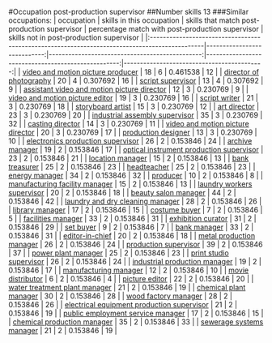 #Occupation post-production supervisor
##Number skills 13
###Similar occupations:
| occupation                                                                                    |   skills in this occupation |   skills that match post-production supervisor |   percentage match with post-production supervisor |   skills not in post-production supervisor |
|:----------------------------------------------------------------------------------------------|----------------------------:|-----------------------------------------------:|---------------------------------------------------:|-------------------------------------------:|
| [video and motion picture producer](video_and_motion_picture_producer.md)                     |                          18 |                                              6 |                                           0.461538 |                                         12 |
| [director of photography](director_of_photography.md)                                         |                          20 |                                              4 |                                           0.307692 |                                         16 |
| [script supervisor](script_supervisor.md)                                                     |                          13 |                                              4 |                                           0.307692 |                                          9 |
| [assistant video and motion picture director](assistant_video_and_motion_picture_director.md) |                          12 |                                              3 |                                           0.230769 |                                          9 |
| [video and motion picture editor](video_and_motion_picture_editor.md)                         |                          19 |                                              3 |                                           0.230769 |                                         16 |
| [script writer](script_writer.md)                                                             |                          21 |                                              3 |                                           0.230769 |                                         18 |
| [storyboard artist](storyboard_artist.md)                                                     |                          15 |                                              3 |                                           0.230769 |                                         12 |
| [art director](art_director.md)                                                               |                          23 |                                              3 |                                           0.230769 |                                         20 |
| [industrial assembly supervisor](industrial_assembly_supervisor.md)                           |                          35 |                                              3 |                                           0.230769 |                                         32 |
| [casting director](casting_director.md)                                                       |                          14 |                                              3 |                                           0.230769 |                                         11 |
| [video and motion picture director](video_and_motion_picture_director.md)                     |                          20 |                                              3 |                                           0.230769 |                                         17 |
| [production designer](production_designer.md)                                                 |                          13 |                                              3 |                                           0.230769 |                                         10 |
| [electronics production supervisor](electronics_production_supervisor.md)                     |                          26 |                                              2 |                                           0.153846 |                                         24 |
| [archive manager](archive_manager.md)                                                         |                          19 |                                              2 |                                           0.153846 |                                         17 |
| [optical instrument production supervisor](optical_instrument_production_supervisor.md)       |                          23 |                                              2 |                                           0.153846 |                                         21 |
| [location manager](location_manager.md)                                                       |                          15 |                                              2 |                                           0.153846 |                                         13 |
| [bank treasurer](bank_treasurer.md)                                                           |                          25 |                                              2 |                                           0.153846 |                                         23 |
| [headteacher](headteacher.md)                                                                 |                          25 |                                              2 |                                           0.153846 |                                         23 |
| [energy manager](energy_manager.md)                                                           |                          34 |                                              2 |                                           0.153846 |                                         32 |
| [producer](producer.md)                                                                       |                          10 |                                              2 |                                           0.153846 |                                          8 |
| [manufacturing facility manager](manufacturing_facility_manager.md)                           |                          15 |                                              2 |                                           0.153846 |                                         13 |
| [laundry workers supervisor](laundry_workers_supervisor.md)                                   |                          20 |                                              2 |                                           0.153846 |                                         18 |
| [beauty salon manager](beauty_salon_manager.md)                                               |                          44 |                                              2 |                                           0.153846 |                                         42 |
| [laundry and dry cleaning manager](laundry_and_dry_cleaning_manager.md)                       |                          28 |                                              2 |                                           0.153846 |                                         26 |
| [library manager](library_manager.md)                                                         |                          17 |                                              2 |                                           0.153846 |                                         15 |
| [costume buyer](costume_buyer.md)                                                             |                           7 |                                              2 |                                           0.153846 |                                          5 |
| [facilities manager](facilities_manager.md)                                                   |                          33 |                                              2 |                                           0.153846 |                                         31 |
| [exhibition curator](exhibition_curator.md)                                                   |                          31 |                                              2 |                                           0.153846 |                                         29 |
| [set buyer](set_buyer.md)                                                                     |                           9 |                                              2 |                                           0.153846 |                                          7 |
| [bank manager](bank_manager.md)                                                               |                          33 |                                              2 |                                           0.153846 |                                         31 |
| [editor-in-chief](editor-in-chief.md)                                                         |                          20 |                                              2 |                                           0.153846 |                                         18 |
| [metal production manager](metal_production_manager.md)                                       |                          26 |                                              2 |                                           0.153846 |                                         24 |
| [production supervisor](production_supervisor.md)                                             |                          39 |                                              2 |                                           0.153846 |                                         37 |
| [power plant manager](power_plant_manager.md)                                                 |                          25 |                                              2 |                                           0.153846 |                                         23 |
| [print studio supervisor](print_studio_supervisor.md)                                         |                          26 |                                              2 |                                           0.153846 |                                         24 |
| [industrial production manager](industrial_production_manager.md)                             |                          19 |                                              2 |                                           0.153846 |                                         17 |
| [manufacturing manager](manufacturing_manager.md)                                             |                          12 |                                              2 |                                           0.153846 |                                         10 |
| [movie distributor](movie_distributor.md)                                                     |                           6 |                                              2 |                                           0.153846 |                                          4 |
| [picture editor](picture_editor.md)                                                           |                          22 |                                              2 |                                           0.153846 |                                         20 |
| [water treatment plant manager](water_treatment_plant_manager.md)                             |                          21 |                                              2 |                                           0.153846 |                                         19 |
| [chemical plant manager](chemical_plant_manager.md)                                           |                          30 |                                              2 |                                           0.153846 |                                         28 |
| [wood factory manager](wood_factory_manager.md)                                               |                          28 |                                              2 |                                           0.153846 |                                         26 |
| [electrical equipment production supervisor](electrical_equipment_production_supervisor.md)   |                          21 |                                              2 |                                           0.153846 |                                         19 |
| [public employment service manager](public_employment_service_manager.md)                     |                          17 |                                              2 |                                           0.153846 |                                         15 |
| [chemical production manager](chemical_production_manager.md)                                 |                          35 |                                              2 |                                           0.153846 |                                         33 |
| [sewerage systems manager](sewerage_systems_manager.md)                                       |                          21 |                                              2 |                                           0.153846 |                                         19 |
